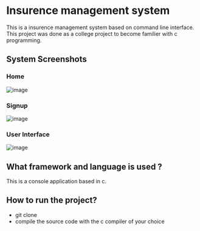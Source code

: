 # Insurence management system
This is a insurence management system based on command line interface. This project was done as a college project to become familier with c programming.

## System Screenshots
### Home 
![image](https://github.com/rachit5t/random-txt-file-generator/assets/117898868/ad5b8845-73ea-43be-aaea-2b0ba1968551)
### Signup 
![image](https://github.com/rachit5t/random-txt-file-generator/assets/117898868/14d92520-37e2-4c4c-860f-9a743debfcc1)
### User Interface
![image](https://github.com/rachit5t/random-txt-file-generator/assets/117898868/bc095362-aec4-4068-8d8f-f96bcedd2d59)

## What framework and language is used ?
This is a console application based in c.

## How to run the project?
- git clone <url>
- compile the source code with the c compiler of your choice
